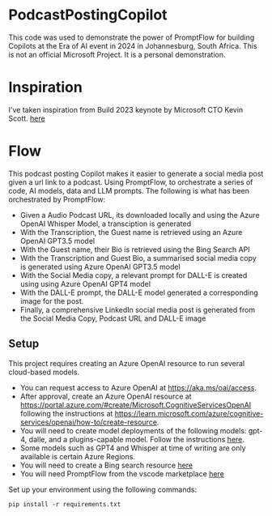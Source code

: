 # PodcastPostingCopilot
This code was used to demonstrate the power of PromptFlow for building Copilots at the Era of AI event in 2024 in Johannesburg, South Africa.
This is not an official Microsoft Project. It is a personal demonstration.

# Inspiration
I've taken inspiration from Build 2023 keynote by Microsoft CTO Kevin Scott. [here](https://github.com/microsoft/PodcastCopilot)

# Flow
This podcast posting Copilot makes it easier to generate a social media post given a url link to a podcast. Using PromptFlow, to orchestrate a series of code, AI models, data and LLM prompts.
The following is what has been orchestrated by PromptFlow:
+ Given a Audio Podcast URL, its downloaded locally and using the Azure OpenAI Whisper Model, a transciption is generated
+ With the Transcription, the Guest name is retrieved using an Azure OpenAI GPT3.5 model
+ With the Guest name, their Bio is retrieved using the Bing Search API
+ With the Transcription and Guest Bio, a summarised social media copy is generated using Azure OpenAI GPT3.5 model
+ With the Social Media copy, a relevant prompt for DALL-E is created using using Azure OpenAI GPT4 model
+ With the DALL-E prompt, the DALL-E model generated a corresponding image for the post.
+ Finally, a comprehensive LinkedIn social media post is generated from the Social Media Copy, Podcast URL and DALL-E image

## Setup
This project requires creating an Azure OpenAI resource to run several cloud-based models.  
+ You can request access to Azure OpenAI at https://aka.ms/oai/access.  
+ After approval, create an Azure OpenAI resource at https://portal.azure.com/#create/Microsoft.CognitiveServicesOpenAI following the instructions at https://learn.microsoft.com/azure/cognitive-services/openai/how-to/create-resource.  
+ You will need to create model deployments of the following models: gpt-4, dalle, and a plugins-capable model.  Follow the instructions [here](https://learn.microsoft.com/en-us/azure/cognitive-services/openai/how-to/create-resource#deploy-a-model).
+ Some models such as GPT4 and Whisper at time of writing are only available is certain Azure Regions.
+ You will need to create a Bing search resource [here](https://portal.azure.com/#create/Microsoft.BingSearch)
+ You will need PromptFlow from the vscode marketplace [here](https://marketplace.visualstudio.com/items?itemName=prompt-flow.prompt-flow)

Set up your environment using the following commands:
```
pip install -r requirements.txt
```
